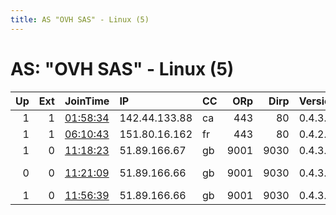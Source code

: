 ```yaml
---
title: AS "OVH SAS" - Linux (5)
---
```


# AS: "OVH SAS" - Linux (5)

|   Up |   Ext | JoinTime                                                                                            | IP            | CC   |   ORp |   Dirp | Version   | Contact                   | Nickname        |   eFamMembers |
|-----:|------:|:----------------------------------------------------------------------------------------------------|:--------------|:-----|------:|-------:|:----------|:--------------------------|:----------------|--------------:|
|    1 |     1 | [01:58:34](https://metrics.torproject.org/rs.html#details/68A6A9CD01DD70E39ECEBE5D74A6B9B2A9D49F21) | 142.44.133.88 | ca   |   443 |     80 | 0.4.3.5   | gnu1170 AT tuta DOT io    | HawaiianShirts4 |             4 |
|    1 |     1 | [06:10:43](https://metrics.torproject.org/rs.html#details/AA11E2CD9E3693D47DC2A9D4A8F007F2AE0449FF) | 151.80.16.162 | fr   |   443 |     80 | 0.4.2.7   | None                      | MORIA           |             1 |
|    1 |     0 | [11:18:23](https://metrics.torproject.org/rs.html#details/5AE12CAAA489A0739F56E79CC287526FAB55A6FB) | 51.89.166.67  | gb   |  9001 |   9030 | 0.4.3.5   | mark@markdmurray.com      | London4         |             5 |
|    0 |     0 | [11:21:09](https://metrics.torproject.org/rs.html#details/E8BD17FA995A9DA28C7147C6BB82660F5CAC3726) | 51.89.166.66  | gb   |  9001 |   9030 | 0.4.3.5   | mark at markdmurray dot c | London3         |             1 |
|    1 |     0 | [11:56:39](https://metrics.torproject.org/rs.html#details/EA79FFE95F5779A34E9FB14CE934A76B22FE6ACE) | 51.89.166.66  | gb   |  9001 |   9030 | 0.4.3.5   | mark@markdmurray.com      | London3         |             5 |
